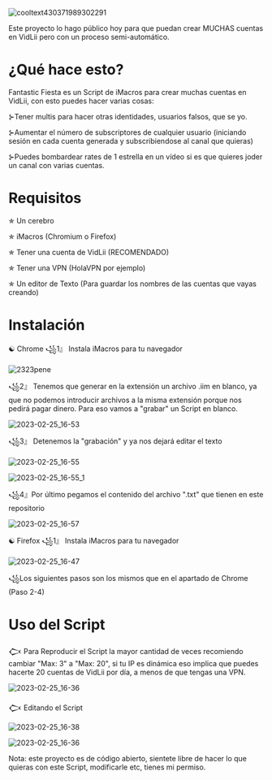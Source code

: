 
![cooltext430371989302291](https://user-images.githubusercontent.com/126347194/221371122-5ee8376c-1531-45ff-8bdd-a5e07e348bf5.png)


Este proyecto lo hago público hoy para que puedan crear MUCHAS cuentas en VidLii pero con un proceso semi-automático.

# ¿Qué hace esto?
Fantastic Fiesta es un Script de iMacros para crear muchas cuentas en VidLii, con esto puedes hacer varias cosas:

⊱Tener multis para hacer otras identidades, usuarios falsos, que se yo.

⊱Aumentar el número de subscriptores de cualquier usuario (iniciando sesión en cada cuenta generada y subscribiendose al canal que quieras)

⊱Puedes bombardear rates de 1 estrella en un vídeo si es que quieres joder un canal con varias cuentas. 

# Requisitos

✯ Un cerebro 

✯ iMacros (Chromium o Firefox)

✯ Tener una cuenta de VidLii (RECOMENDADO)

✯ Tener una VPN (HolaVPN por ejemplo)

✯ Un editor de Texto (Para guardar los nombres de las cuentas que vayas creando)

# Instalación

☯ Chrome
꧁1』 Instala iMacros para tu navegador

![2323pene](https://user-images.githubusercontent.com/126347194/221376636-8735a836-7086-4dd2-9cf6-ea8f862f3552.png)

꧁2』 Tenemos que generar en la extensión un archivo .iim en blanco, ya que no podemos introducir archivos a la misma extensión porque nos pedirá pagar dinero. Para eso vamos a "grabar" un Script en blanco.


![2023-02-25_16-53](https://user-images.githubusercontent.com/126347194/221377065-09b37778-d7bc-475c-9db9-f96a8aa8f6b4.png)



꧁3』 Detenemos la "grabación" y ya nos dejará editar el texto

![2023-02-25_16-55](https://user-images.githubusercontent.com/126347194/221377082-32e0241f-7931-49be-a41e-44b378c1f99d.png)

![2023-02-25_16-55_1](https://user-images.githubusercontent.com/126347194/221377226-e700002e-89c7-441c-bfb9-e7641b839f65.png)


꧁4』Por último pegamos el contenido del archivo ".txt" que tienen en este repositorio 


![2023-02-25_16-57](https://user-images.githubusercontent.com/126347194/221377347-63092cee-3ef1-4c88-89b4-0be8150e9b01.png)



☯ Firefox
꧁1』 Instala iMacros para tu navegador

![2023-02-25_16-47](https://user-images.githubusercontent.com/126347194/221376730-f8cdc2c4-a61f-4905-af69-654549dcf156.png)

꧁Los siguientes pasos son los mismos que en el apartado de Chrome (Paso 2-4)

# Uso del Script

𒆨 Para Reproducir el Script la mayor cantidad de veces recomiendo cambiar "Max: 3" a "Max: 20", si tu IP es dinámica eso implica que puedes hacerte 20 cuentas de VidLii por día, a menos de que tengas una VPN.

![2023-02-25_16-36](https://user-images.githubusercontent.com/126347194/221376461-9ae6e3dd-9f5e-4a5c-b7f2-94fc0eb03c13.png)

𒆨 Editando el Script

![2023-02-25_16-38](https://user-images.githubusercontent.com/126347194/221376526-83c6c633-f22a-4448-8a6f-610711739b81.png)

![2023-02-25_16-36](https://user-images.githubusercontent.com/126347194/221376533-ced34ff9-c966-45d1-bc37-d2ca3b9dabf8.png)


Nota: este proyecto es de código abierto, sientete libre de hacer lo que quieras con este Script, modificarle etc, tienes mi permiso.
